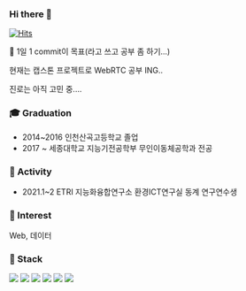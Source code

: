 ### Hi there 👋
[![Hits](https://hits.seeyoufarm.com/api/count/incr/badge.svg?url=https%3A%2F%2Fgithub.com%2Fgjbae1212%2Fhit-counter&count_bg=%2342D2DB&title_bg=%23555555&icon=&icon_color=%23E7E7E7&title=hits&edge_flat=false)](https://hits.seeyoufarm.com)

:seedling: 1일 1 commit이 목표(라고 쓰고 공부 좀 하기...)

현재는 캡스톤 프로젝트로 WebRTC 공부 ING.. 

진로는 아직 고민 중....



### :mortar_board: Graduation
* 2014~2016 인천산곡고등학교 졸업
* 2017 ~ 세종대학교 지능기전공학부 무인이동체공학과 전공

### :paw_prints: Activity
* 2021.1~2 ETRI 지능화융합연구소 환경ICT연구실 동계 연구연수생

### :star2: Interest
Web, 데이터

### :blue_book: Stack
<img src="https://img.shields.io/badge/Python-3766AB?style=flat-square&logo=Python&logoColor=white"/></a>
<img src="https://img.shields.io/badge/HTML5-E34F26?style=flat-square&logo=HTML5&logoColor=white"/></a> 
<img src="https://img.shields.io/badge/CSS3-1572B6?style=flat-square&logo=CSS3&logoColor=white"/></a> 
<img src="https://img.shields.io/badge/JavaScript-F7DF1E?style=flat-square&logo=JavaScript&logoColor=white"/></a> 
<img src="https://img.shields.io/badge/Pytorch-FF8527?style=flat-square&logo=Pytorch&logoColor=white"/></a> 
<img src="https://img.shields.io/badge/c-00599C?style=flat-square&logo=c&logoColor=white"/></a> 



<!--
**sejeong-park/sejeong-park** is a ✨ _special_ ✨ repository because its `README.md` (this file) appears on your GitHub profile.

Here are some ideas to get you started:

- 🔭 I’m currently working on ...
- 🌱 I’m currently learning ...
- 👯 I’m looking to collaborate on ...
- 🤔 I’m looking for help with ...
- 💬 Ask me about ...
- 📫 How to reach me: ...
- 😄 Pronouns: ...
- ⚡ Fun fact: ...
-->
